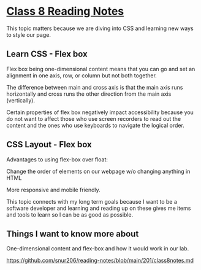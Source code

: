 # [Class 8 Reading Notes](https://github.com/snur206/reading-notes/blob/main/201/class8notes.md)

This topic matters because we are diving into CSS and learning new ways to style our page.

## Learn CSS - Flex box

Flex box being one-dimensional content means that you can go and set an alignment in one axis, row, or column but not both together.

The difference between main and cross axis is that the main axis runs horizontally and cross runs the other direction from the main axis (vertically).

Certain properties of flex box negatively impact accessibility because you do not want to affect those who use screen recorders to read out the content and the ones who use keyboards to navigate the logical order.

## CSS Layout - Flex box

Advantages to using flex-box over float:

Change the order of elements on our webpage w/o changing anything in HTML

More responsive and mobile friendly.

This topic connects with my long term goals because I want to be a software developer and learning and reading up on these gives me items and tools to learn so I can be as good as possible.

## Things I want to know more about

One-dimensional content and flex-box and how it would work in our lab.

https://github.com/snur206/reading-notes/blob/main/201/class8notes.md
